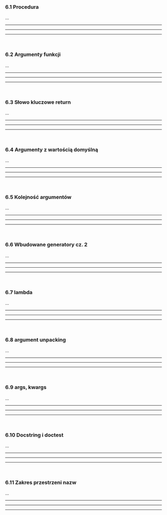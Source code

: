 ### 6.1 Procedura
...

---
---
---
&nbsp;
&nbsp;
### 6.2 Argumenty funkcji
...

---
---
---
&nbsp;
&nbsp;
### 6.3 Słowo kluczowe return
...

---
---
---
&nbsp;
&nbsp;
### 6.4 Argumenty z wartością domyślną
...

---
---
---
&nbsp;
&nbsp;
### 6.5 Kolejność argumentów
...

---
---
---
&nbsp;
&nbsp;
### 6.6 Wbudowane generatory cz. 2
...

---
---
---
&nbsp;
&nbsp;
### 6.7 lambda
...

---
---
---
&nbsp;
&nbsp;
### 6.8 argument unpacking
...

---
---
---
&nbsp;
&nbsp;
### 6.9 args, kwargs
...

---
---
---
&nbsp;
&nbsp;
### 6.10 Docstring i doctest
...

---
---
---
&nbsp;
&nbsp;
### 6.11 Zakres przestrzeni nazw
...

---
---
---
&nbsp;
&nbsp;
